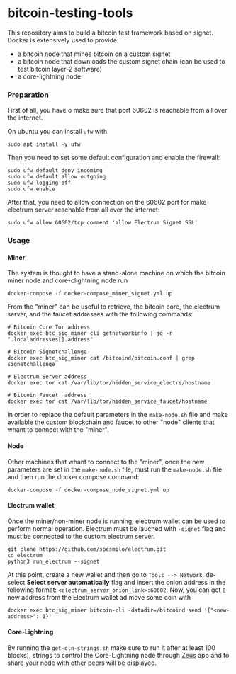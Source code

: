 # bitcoin-testing-tools

This repository aims to build a bitcoin test framework based on signet.
Docker is extensively used to provide:
* a bitcoin node that mines bitcoin on a custom signet
* a bitcoin node that downloads the custom signet chain (can be used to test bitcoin layer-2 software)
* a core-lightning node

### Preparation

First of all, you have o make sure that port 60602 is reachable from all over the internet. 

On ubuntu you can install `ufw` with
```
sudo apt install -y ufw
```
Then you need to set some default configuration and enable the firewall:
```
sudo ufw default deny incoming
sudo ufw default allow outgoing
sudo ufw logging off
sudo ufw enable
```

After that, you need to allow connection on the 60602 port for make electrum server reachable from all over the internet:
```
sudo ufw allow 60602/tcp comment 'allow Electrum Signet SSL'
```

### Usage

#### Miner

The system is thought to have a stand-alone machine on which the bitcoin miner node and core-clightning node run

```
docker-compose -f docker-compose_miner_signet.yml up
``` 
From the "miner" can be useful to retrieve, the bitcoin core, the electrum server, and the faucet addresses with the following commands:
```
# Bitcoin Core Tor address
docker exec btc_sig_miner cli getnetworkinfo | jq -r ".localaddresses[].address"

# Bitcoin Signetchallenge
docker exec btc_sig_miner cat /bitcoind/bitcoin.conf | grep signetchallenge

# Electrum Server address
docker exec tor cat /var/lib/tor/hidden_service_electrs/hostname

# Bitcoin Faucet  address
docker exec tor cat /var/lib/tor/hidden_service_faucet/hostname
```
in order to replace the default parameters in the `make-node.sh` file and make available the custom blockchain and faucet to other "node" clients that whant to connect with the "miner".

#### Node

Other machines that whant to connect to the "miner", once the new parameters are set in the `make-node.sh` file, must run the `make-node.sh` file and then run the docker compose command:

```
docker-compose -f docker-compose_node_signet.yml up
```

#### Electrum wallet

Once the miner/non-miner node is running, electrum wallet can be used to perform normal operation. Electrum must be lauched with `-signet` flag and must be connected to the custom electrum server.

```
git clone https://github.com/spesmilo/electrum.git
cd electrum
python3 run_electrum --signet
```
At this point, create a new wallet and then go to `Tools --> Network`, de-select __Select server automatically__ flag and insert the onion address in the following format: `<electrum_server_onion_link>:60602`.
Now, you can get a new address from the Electrum wallet ad move some coin with 
```
docker exec btc_sig_miner bitcoin-cli -datadir=/bitcoind send '{"<new-address>": 1}'
```

#### Core-Lightning 
By running the `get-cln-strings.sh` make sure to run it after at least 100 blocks), strings to control the Core-Lightning node through [Zeus](https://github.com/ZeusLN/zeus) app and to share your node with other peers will be displayed.
